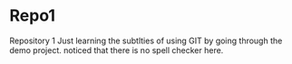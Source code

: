 # Repo1
Repository 1
Just learning the subtlties of using GIT by going through the demo project.
noticed that there is no spell checker here.

